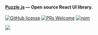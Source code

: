 #### [Puzzle.js](https://puzzlejs.com/) — Open source React UI library. 
[![GitHub license](https://img.shields.io/badge/license-MIT-blue.svg)](https://github.com/MarinescuEvghenii/puzzle/blob/master/LICENSE) [![PRs Welcome](https://img.shields.io/badge/PRs-welcome-brightgreen.svg)](https://github.com/MarinescuEvghenii/puzzle/pulls) [![npm](https://img.shields.io/npm/v/@puzzlejs/react.svg)](https://www.npmjs.com/package/@puzzlejs/react)

![](https://www.puzzlejs.com/images/puzzle-logo.svg)
